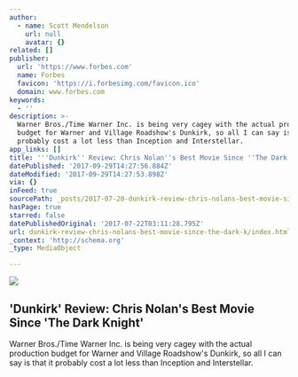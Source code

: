 ```yaml
---
author:
  - name: Scott Mendelson
    url: null
    avatar: {}
related: []
publisher:
  url: 'https://www.forbes.com'
  name: Forbes
  favicon: 'https://i.forbesimg.com/favicon.ico'
  domain: www.forbes.com
keywords:
  - ''
description: >-
  Warner Bros./Time Warner Inc. is being very cagey with the actual production
  budget for Warner and Village Roadshow's Dunkirk, so all I can say is that it
  probably cost a lot less than Inception and Interstellar.
app_links: []
title: '''Dunkirk'' Review: Chris Nolan''s Best Movie Since ''The Dark Knight'''
datePublished: '2017-09-29T14:27:56.884Z'
dateModified: '2017-09-29T14:27:53.898Z'
via: {}
inFeed: true
sourcePath: _posts/2017-07-20-dunkirk-review-chris-nolans-best-movie-since-the-dark-k.md
hasPage: true
starred: false
datePublishedOriginal: '2017-07-22T03:11:28.795Z'
url: dunkirk-review-chris-nolans-best-movie-since-the-dark-k/index.html
_context: 'http://schema.org'
_type: MediaObject

---
```

<article style=""><img src="https://imgflo.herokuapp.com/graph/2b2431f8e7ba7b0/f486b126d87a34cc4e56cd9417545bfc/noop.jpg?input=https%3A%2F%2Fblogs-images.forbes.com%2Fscottmendelson%2Ffiles%2F2017%2F07%2FMV5BMTY4NTk5OTE1MF5BMl5BanBnXkFtZTgwMDgyNDY4MjI%40._V1_SX1777_CR001777744_AL_-1200x675.jpg%3Fwidth%3D640%26height%3D434" /><h1>'Dunkirk' Review: Chris Nolan's Best Movie Since 'The Dark Knight'</h1><p>Warner Bros./Time Warner Inc. is being very cagey with the actual production budget for Warner and Village Roadshow's Dunkirk, so all I can say is that it probably cost a lot less than Inception and Interstellar.</p></article>